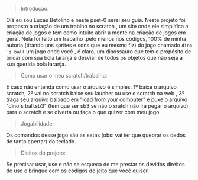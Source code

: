 >Introdução:

Olá eu sou Lucas Betolino e neste pset-0 serei seu guia.
Neste projeto foi proposto a criação de um trablho no scratch , um site onde ele simplifica a 
criação de jogos e tem como intuito abrir a mente na criação de jogos em geral.
Nela foi feito um trabalho ,pelo menos nos códigos, 100% de minha autoria (tirando uns sprites e sons que eu mesmo fiz) do jogo chamado ``dino´s ball`` 
um jogo onde você , é claro, um dinossauro que tem o propósito de bricar com sua bola laranja e desviar de todos os objetos que não seja a sua querida bola laranja.

>Como usar o meu scratch/trabalho:

E caso não entenda como usar o arquivo é simples: 1º baixe o arquivo scratch, 2º vai no scratch baixe seu laucher ou use o scratch na web ,
3º traga seu arquivo baixado em "load from your computer" e puxe o arquivo "dino´s ball.sb3" (tem que ser sb3 se não o sratch não irá pegar o arquivo)
para o scratch e se diverta ou faça o que quizer com meu jogo.

>Jogabilidade:

Os comandos desse jogo são as setas (obs: vai ter que quebrar os dedos de tanto apertar) do teclado.

>Dieitos do projeto:

Se precisar usar, use e não se esqueca de me prestar os devidos direitos de uso e brinque com os códigos do jeito que você quiser.

